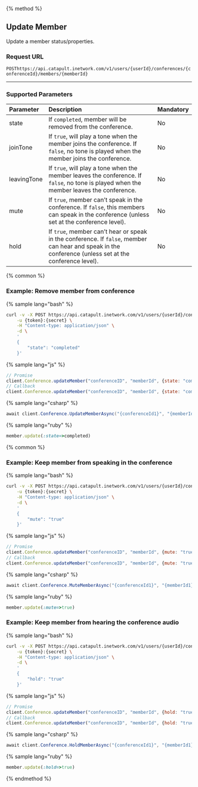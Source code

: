 {% method %}

## Update Member

Update a member status/properties.

### Request URL

<code class="post">POST</code>`https://api.catapult.inetwork.com/v1/users/{userId}/conferences/{conferenceId}/members/{memberId}`

---

### Supported Parameters
| Parameter   | Description                                                                                                                                            | Mandatory |
|:------------|:-------------------------------------------------------------------------------------------------------------------------------------------------------|:----------|
| state    | If `completed`, member will be removed from the conference.                 | No        |
| joinTone    | If `true`, will play a tone when the member joins the conference. If `false`, no tone is played when the member joins the conference.                  | No        |
| leavingTone | If `true`, will play a tone when the member leaves the conference. If `false`, no tone is played when the member leaves the conference.                | No        |
| mute        | If `true`, member can’t speak in the conference. If `false`, this members can speak in the conference (unless set at the conference level).            | No        |
| hold        | If `true`, member can’t hear or speak in the conference. If `false`, member can hear and speak in the conference (unless set at the conference level). | No        |

{% common %}

### Example: Remove member from conference

{% sample lang="bash" %}

```bash
curl -v -X POST https://api.catapult.inetwork.com/v1/users/{userId}/conferences/{conferenceId}/members/{memberId} \
	-u {token}:{secret} \
	-H "Content-type: application/json" \
	-d \
	'
	{
		"state": "completed"
	}'
```

{% sample lang="js" %}

```js
// Promise
client.Conference.updateMember("conferenceID", "memberId", {state: "completed"}).then(function(){});
// Callback
client.Conference.updateMember("conferenceID", "memberId", {state: "completed"}, function(err){});
```

{% sample lang="csharp" %}

```csharp
await client.Conference.UpdateMemberAsync("{conferenceId1}", "{memberId1}", new UpdateMemberData {State = MemberState.Completed});
```

{% sample lang="ruby" %}

```ruby
member.update(:state=>completed)
```

{% common %}

### Example: Keep member from speaking in the conference

{% sample lang="bash" %}

```bash
curl -v -X POST https://api.catapult.inetwork.com/v1/users/{userId}/conferences/{conferenceId}/members/{memberId} \
	-u {token}:{secret} \
	-H "Content-type: application/json" \
	-d \
	'
	{
		"mute": "true"
	}'
```

{% sample lang="js" %}

```js
// Promise
client.Conference.updateMember("conferenceID", "memberId", {mute: "true"}).then(function(){});
// Callback
client.Conference.updateMember("conferenceID", "memberId", {mute: "true"}, function(err){});
```

{% sample lang="csharp" %}

```csharp
await client.Conference.MuteMemberAsync("{conferenceId1}", "{memberId1}", true);
```

{% sample lang="ruby" %}

```ruby
member.update(:mute=>true)
```


### Example: Keep member from hearing the conference audio

{% sample lang="bash" %}

```bash
curl -v -X POST https://api.catapult.inetwork.com/v1/users/{userId}/conferences/{conferenceId}/members/{memberId} \
	-u {token}:{secret} \
	-H "Content-type: application/json" \
	-d \
	'
	{
		"hold": "true"
	}'
```

{% sample lang="js" %}

```js
// Promise
client.Conference.updateMember("conferenceID", "memberId", {hold: "true"}).then(function(){});
// Callback
client.Conference.updateMember("conferenceID", "memberId", {hold: "true"}, function(err){});
```

{% sample lang="csharp" %}

```csharp
await client.Conference.HoldMemberAsync("{conferenceId1}", "{memberId1}", true);
```

{% sample lang="ruby" %}

```ruby
member.update(:hold=>true)
```
{% endmethod %}
